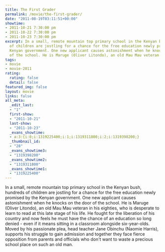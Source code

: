 ```yaml
---
title: The First Grader
permalink: /movie/the-first-grader/
date: "2011-08-19T03:11:51+00:00"
showtime:
- 2011-10-21 7:30:00 pm
- 2011-10-22 7:30:00 pm
- 2011-10-23 7:30:00 pm
excerpt: In a small, remote mountain top primary school in the Kenyan bush, hundreds
  of children are jostling for a chance for the free education newly promised by the
  Kenyan government. One new applicant causes astonishment when he knocks on the door
  of the school. He is Maruge (Oliver Litondo), an old Mau Mau veteran in [&hellip;]
tags:
- movie
- movie-2011
rating:
  rating: false
  detail: false
featured_img: false
layout: movie
links: false
all_meta:
  _edit_last:
  - "1"
  first-show:
  - "2011-10-21"
  last-show:
  - "2011-10-23"
  _evans_showtime:
  - a:3:{i:0;i:1319225400;i:1;i:1319311800;i:2;i:1319398200;}
  _thumbnail_id:
  - "28"
  _evans_showtime3:
  - "1319398200"
  _evans_showtime2:
  - "1319311800"
  _evans_showtime1:
  - "1319225400"
---
```


In a small, remote mountain top primary school in the Kenyan bush, hundreds of children are jostling for a chance for the free education newly promised by the Kenyan government. One new applicant causes astonishment when he knocks on the door of the school. He is Maruge (Oliver Litondo), an old Mau Mau veteran in his eighties, who is desperate to learn to read at this late stage of his life. He fought for the liberation of his country and now feels he must have the chance of an education so long denied - even if it means sitting in a classroom alongside six-year-olds. Moved by his passionate plea, head teacher Jane Obinchu (Naomie Harris), supports his struggle to gain admission and together they face fierce opposition from parents and officials who don't want to waste a precious school place on such an old man.